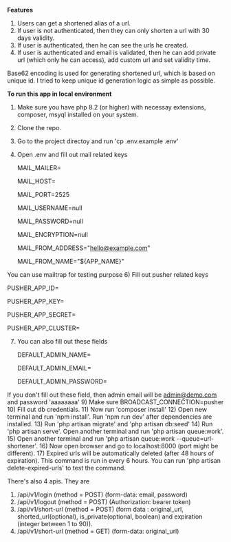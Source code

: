 **Features**

1) Users can get a shortened alias of a url. 
2) If user is not authenticated, then they can only shorten a url with 30 days validity. 
3) If user is authenticated, then he can see the urls he created. 
4) If user is authenticated and email is validated, then he can add private url (which only he can access), add custom url and set validity time.

Base62 encoding is used for generating shortened url, which is based on unique id. I tried to keep unique id generation logic as simple as possible.

**To run this app in local environment**
1) Make sure you have php 8.2 (or higher) with necessay extensions, composer, msyql installed on your system.
2) Clone the repo.
3) Go to the project directoy and run 'cp .env.example .env'
4) Open .env and fill out mail related keys
   
   MAIL_MAILER=
   
   MAIL_HOST=
   
   MAIL_PORT=2525
   
   MAIL_USERNAME=null
   
   MAIL_PASSWORD=null
   
   MAIL_ENCRYPTION=null
   
   MAIL_FROM_ADDRESS="hello@example.com"
   
   MAIL_FROM_NAME="${APP_NAME}"
   
You can use mailtrap for testing purpose
6) Fill out pusher related keys

   PUSHER_APP_ID=
   
   PUSHER_APP_KEY=
   
   PUSHER_APP_SECRET=
   
   PUSHER_APP_CLUSTER=
   
7) You can also fill out these fields
   
   DEFAULT_ADMIN_NAME=
   
   DEFAULT_ADMIN_EMAIL=
   
   DEFAULT_ADMIN_PASSWORD=
   
If you don't fill out these field, then admin email will be admin@demo.com and password 'aaaaaaaa'
9) Make sure BROADCAST_CONNECTION=pusher
10) Fill out db credentials.
11) Now run 'composer install'
12) Open new terminal and run 'npm install'. Run 'npm run dev' after dependencies are installed.
13) Run 'php artisan migrate' and 'php artisan db:seed'
14) Run 'php artisan serve'. Open another terminal and run 'php artisan queue:work'. 
15) Open another terminal and run 'php artisan queue:work --queue=url-shortener'.
16) Now open browser and go to localhost:8000 (port might be different).
17) Expired urls will be automatically deleted (after 48 hours of expiration). This command is run in every 6 hours. You can run 'php artisan delete-expired-urls' to test the command.

There's also 4 apis. They are
1) /api/v1/login (method = POST) (form-data: email, password)
2) /api/v1/logout (method = POST) (Authorization: bearer token)
3) /api/v1/short-url (method = POST) (form data : original_url, shorted_url(optional), is_private(optional, boolean) and expiration (integer between 1 to 90)).
4) /api/v1/short-url (method = GET) (form-data: original_url)
